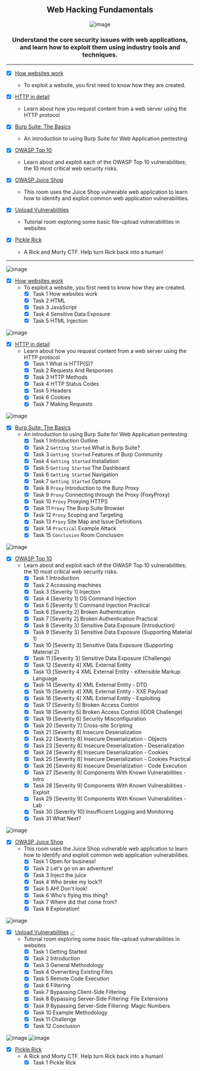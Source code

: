 <div align="center">
    
## Web Hacking Fundamentals
![image](https://user-images.githubusercontent.com/51442719/172675447-16ccf585-7630-4df4-bd4e-58c3efa78784.png)
### Understand the core security issues with web applications, and learn how to exploit them using industry tools and techniques.

</div>

---

- [x] [How websites work]()
  - To exploit a website, you first need to know how they are created.

- [x] [HTTP in detail]()
  - Learn about how you request content from a web server using the HTTP protocol

- [x] [Burp Suite: The Basics]()
  - An introduction to using Burp Suite for Web Application pentesting

- [x] [OWASP Top 10]()
  - Learn about and exploit each of the OWASP Top 10 vulnerabilities; the 10 most critical web security risks.

- [x] [OWASP Juice Shop]()
  - This room uses the Juice Shop vulnerable web application to learn how to identify and exploit common web application vulnerabilities.

- [x] [Upload Vulnerabilities]()
  - Tutorial room exploring some basic file-upload vulnerabilities in websites

- [x] [Pickle Rick]()
  - A Rick and Morty CTF. Help turn Rick back into a human!

---

![image](https://user-images.githubusercontent.com/51442719/172671009-e5b5c093-5414-4966-a836-44d0c5a26266.png)
- [x] [How websites work](https://tryhackme.com/room/howwebsiteswork)
    - To exploit a website, you first need to know how they are created.
      - [x] Task 1  How websites work
      - [x] Task 2  HTML
      - [x] Task 3  JavaScript
      - [x] Task 4  Sensitive Data Exposure
      - [x] Task 5  HTML Injection

![image](https://user-images.githubusercontent.com/51442719/172670979-568a9f49-75fe-4544-b0b1-9c62481b8daa.png)
- [x] [HTTP in detail](https://tryhackme.com/room/httpindetail)
    - Learn about how you request content from a web server using the HTTP protocol
        - [x] Task 1  What is HTTP(S)?
        - [x] Task 2  Requests And Responses
        - [x] Task 3  HTTP Methods
        - [x] Task 4  HTTP Status Codes
        - [x] Task 5  Headers
        - [x] Task 6  Cookies
        - [x] Task 7  Making Requests

![image](https://user-images.githubusercontent.com/51442719/172676701-fd7908c6-9ef7-404d-a02f-fbc699e3eb51.png)
- [x] [Burp Suite: The Basics](https://tryhackme.com/room/burpsuitebasics)
  - An introduction to using Burp Suite for Web Application pentesting
      - [x] Task 1  Introduction Outline
      - [x] Task 2  `Getting Started` What is Burp Suite?
      - [x] Task 3  `Getting Started` Features of Burp Community
      - [x] Task 4  `Getting Started` Installation
      - [x] Task 5  `Getting Started` The Dashboard
      - [x] Task 6  `Getting Started` Navigation
      - [x] Task 7  `Getting Started` Options
      - [x] Task 8  `Proxy` Introduction to the Burp Proxy
      - [x] Task 9  `Proxy` Connecting through the Proxy (FoxyProxy)
      - [x] Task 10  `Proxy` Proxying HTTPS
      - [x] Task 11  `Proxy` The Burp Suite Browser
      - [x] Task 12  `Proxy` Scoping and Targeting
      - [x] Task 13  `Proxy` Site Map and Issue Definitions
      - [x] Task 14  `Practical` Example Attack
      - [x] Task 15  `Conclusion` Room Conclusion

![image](https://user-images.githubusercontent.com/51442719/172677070-25439260-d06c-40d1-b75d-f25a76e1d17e.png)
- [x] [OWASP Top 10](https://tryhackme.com/room/owasptop10)
  - Learn about and exploit each of the OWASP Top 10 vulnerabilities; the 10 most critical web security risks.
      - [x] Task 1  Introduction
      - [x] Task 2  Accessing machines
      - [x] Task 3  [Severity 1] Injection
      - [x] Task 4  [Severity 1] OS Command Injection
      - [x] Task 5  [Severity 1] Command Injection Practical
      - [x] Task 6  [Severity 2] Broken Authentication
      - [x] Task 7  [Severity 2] Broken Authentication Practical
      - [x] Task 8  [Severity 3] Sensitive Data Exposure (Introduction)
      - [x] Task 9  [Severity 3] Sensitive Data Exposure (Supporting Material 1)
      - [x] Task 10  [Severity 3] Sensitive Data Exposure (Supporting Material 2)
      - [x] Task 11  [Severity 3] Sensitive Data Exposure (Challenge)
      - [x] Task 12  [Severity 4] XML External Entity
      - [x] Task 13  [Severity 4 XML External Entity - eXtensible Markup Language
      - [x] Task 14  [Severity 4] XML External Entity - DTD
      - [x] Task 15  [Severity 4] XML External Entity - XXE Payload
      - [x] Task 16  [Severity 4] XML External Entity - Exploiting
      - [x] Task 17  [Severity 5] Broken Access Control
      - [x] Task 18  [Severity 5] Broken Access Control (IDOR Challenge)
      - [x] Task 19  [Severity 6] Security Misconfiguration
      - [x] Task 20  [Severity 7] Cross-site Scripting
      - [x] Task 21  [Severity 8] Insecure Deserialization
      - [x] Task 22  [Severity 8] Insecure Deserialization - Objects
      - [x] Task 23  [Severity 8] Insecure Deserialization - Deserialization
      - [x] Task 24  [Severity 8] Insecure Deserialization - Cookies
      - [x] Task 25  [Severity 8] Insecure Deserialization - Cookies Practical
      - [x] Task 26  [Severity 8] Insecure Deserialization - Code Execution
      - [x] Task 27  [Severity 9] Components With Known Vulnerabilities - Intro
      - [x] Task 28  [Severity 9] Components With Known Vulnerabilities - Exploit
      - [x] Task 29  [Severity 9] Components With Known Vulnerabilities - Lab
      - [x] Task 30  [Severity 10] Insufficient Logging and Monitoring
      - [x] Task 31  What Next?

![image](https://user-images.githubusercontent.com/51442719/172683987-ab31ba4f-3a27-4076-a55a-df3f60c1a92a.png)
- [x] [OWASP Juice Shop](https://tryhackme.com/room/owaspjuiceshop)
  - This room uses the Juice Shop vulnerable web application to learn how to identify and exploit common web application vulnerabilities.
      - [x] Task 1  Open for business!
      - [x] Task 2  Let's go on an adventure!
      - [x] Task 3  Inject the juice
      - [x] Task 4  Who broke my lock?!
      - [x] Task 5  AH! Don't look!
      - [x] Task 6  Who's flying this thing?
      - [x] Task 7  Where did that come from?
      - [x] Task 8  Exploration!

![image](https://user-images.githubusercontent.com/51442719/172671036-28090dd7-b737-427e-a2de-3687d0cbd503.png)
- [x] [Upload Vulnerabilities](https://tryhackme.com/room/uploadvulns) [✅](Upload%20Vulnerabilities)
  - Tutorial room exploring some basic file-upload vulnerabilities in websites
      - [x] Task 1  Getting Started
      - [x] Task 2  Introduction
      - [x] Task 3  General Methodology
      - [x] Task 4  Overwriting Existing Files
      - [x] Task 5  Remote Code Execution
      - [x] Task 6  Filtering
      - [x] Task 7  Bypassing Client-Side Filtering
      - [x] Task 8  Bypassing Server-Side Filtering: File Extensions
      - [x] Task 9  Bypassing Server-Side Filtering: Magic Numbers
      - [x] Task 10  Example Methodology
      - [x] Task 11  Challenge
      - [x] Task 12  Conclusion

![image](https://user-images.githubusercontent.com/51442719/172684156-362eba73-1a44-415d-9bb2-5b5f28efa3ac.png)
![image](https://user-images.githubusercontent.com/51442719/172691157-e04844d9-8a99-4ddd-8c79-c1a5e0a502c6.png)
- [x] [Pickle Rick](https://tryhackme.com/room/picklerick)
  - A Rick and Morty CTF. Help turn Rick back into a human!
    - [x] Task 1  Pickle Rick
